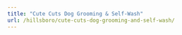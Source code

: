 ```yaml
---
title: "Cute Cuts Dog Grooming & Self-Wash"
url: /hillsboro/cute-cuts-dog-grooming-and-self-wash/
---
```

